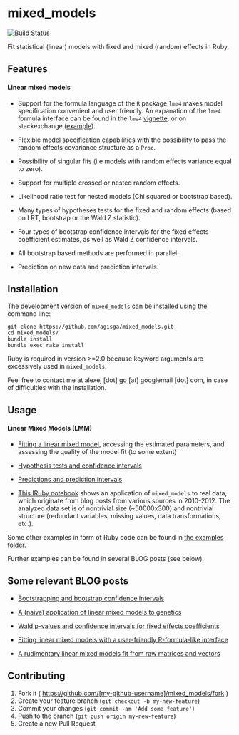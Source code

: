 # mixed_models

[![Build Status](https://travis-ci.org/agisga/mixed_models.svg?branch=master)](https://travis-ci.org/agisga/mixed_models)

Fit statistical (linear) models with fixed and mixed (random) effects in Ruby.

## Features

#### Linear mixed models

* Support for the formula language of the `R` package `lme4` makes model specification convenient and user friendly. An expanation of the `lme4` formula interface can be found in the `lme4` [vignette](https://cran.r-project.org/web/packages/lme4/vignettes/lmer.pdf), or on stackexchange ([example](http://stats.stackexchange.com/questions/13166/rs-lmer-cheat-sheet)). 

* Flexible model specification capabilities with the possibility to pass the random effects covariance structure as a `Proc`.

* Possibility of singular fits (i.e models with random effects variance equal to zero).

* Support for multiple crossed or nested random effects.

* Likelihood ratio test for nested models (Chi squared or bootstrap based).

* Many types of hypotheses tests for the fixed and random effects (based on LRT, bootstrap or the Wald Z statistic).

* Four types of bootstrap confidence intervals for the fixed effects coefficient estimates, as well as Wald Z confidence intervals.

* All bootstrap based methods are performed in parallel.

* Prediction on new data and prediction intervals.

## Installation

<!-- Add this line to your application's Gemfile:

```ruby
gem 'mixed_models'
```
And then execute:

    $ bundle

Or install it yourself as:

    $ gem install mixed_models -->

The development version of `mixed_models` can be installed using the command line:

```
git clone https://github.com/agisga/mixed_models.git
cd mixed_models/
bundle install
bundle exec rake install
```

Ruby is required in version >=2.0 because keyword arguments are excessively used in `mixed_models`.

Feel free to contact me at alexej [dot] go [at] googlemail [dot] com, in case of difficulties with the installation.

## Usage

#### Linear Mixed Models (LMM)

* [Fitting a linear mixed model](http://nbviewer.ipython.org/github/agisga/mixed_models/blob/master/notebooks/LMM_model_fitting.ipynb), accessing the estimated parameters, and assessing the quality of the model fit (to some extent)

* [Hypothesis tests and confidence intervals](http://nbviewer.ipython.org/github/agisga/mixed_models/blob/master/notebooks/LMM_tests_and_intervals.ipynb)

* [Predictions and prediction intervals](http://nbviewer.ipython.org/github/agisga/mixed_models/blob/master/notebooks/LMM_predictions.ipynb)

* [This IRuby notebook](http://nbviewer.ipython.org/github/agisga/mixed_models/blob/master/notebooks/blog_data.ipynb) shows an application of `mixed_models` to real data, which originate from blog posts from various sources in 2010-2012. The analyzed data set is of nontrivial size (~50000x300) and nontrivial structure (redundant variables, missing values, data transformations, etc.).

Some other examples in form of Ruby code can be found in [the examples folder](https://github.com/agisga/mixed_models/tree/master/examples).

Further examples can be found in several BLOG posts (see below).

## Some relevant BLOG posts

* [Bootstrapping and bootstrap confidence intervals](http://agisga.github.io/bootstap_confidence_intervals/)

* [A (naive) application of linear mixed models to genetics](http://agisga.github.io/mixed_models_applied_to_family_SNP_data/)

* [Wald p-values and confidence intervals for fixed effects coefficients](http://agisga.github.io/MixedModels_p_values_and_CI/)

* [Fitting linear mixed models with a user-friendly R-formula-like interface](http://agisga.github.io/MixedModels_from_formula/)

* [A rudimentary linear mixed models fit from raw matrices and vectors](http://agisga.github.io/First-linear-mixed-model-fit/)

<!-- ## Usage

TODO: Write usage instructions here

## Development

After checking out the repo, run `bin/setup` to install dependencies. Then, run `bin/console` for an interactive prompt that will allow you to experiment.

To install this gem onto your local machine, run `bundle exec rake install`. To release a new version, update the version number in `version.rb`, and then run `bundle exec rake release` to create a git tag for the version, push git commits and tags, and push the `.gem` file to [rubygems.org](https://rubygems.org).
-->

## Contributing

1. Fork it ( https://github.com/[my-github-username]/mixed_models/fork )
2. Create your feature branch (`git checkout -b my-new-feature`)
3. Commit your changes (`git commit -am 'Add some feature'`)
4. Push to the branch (`git push origin my-new-feature`)
5. Create a new Pull Request
